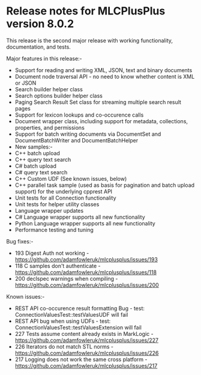 # Release notes for MLCPlusPlus version 8.0.2

This release is the second major release with working functionality, documentation, and tests.

Major features in this release:-
- Support for reading and writing XML, JSON, text and binary documents
- Document node traversal API - no need to know whether content is XML or JSON
- Search builder helper class
- Search options builder helper class
- Paging Search Result Set class for streaming multiple search result pages
- Support for lexicon lookups and co-occurence calls
- Document wrapper class, including support for metadata, collections, properties, and permissions
- Support for batch writing documents via DocumentSet and DocumentBatchWriter and DocumentBatchHelper
- New samples:-
 - C++ batch upload
 - C++ query text search
 - C# batch upload
 - C# query text search
 - C++ Custom UDF (See known issues, below)
 - C++ parallel task sample (used as basis for pagination and batch upload support) for the underlying cpprest API
- Unit tests for all Connection functionality
- Unit tests for helper utility classes
- Language wrapper updates
 - C# Language wrapper supports all new functionality
 - Python Language wrapper supports all new functionality
- Performance testing and tuning

Bug fixes:-
 - 193 Digest Auth not working - https://github.com/adamfowleruk/mlcplusplus/issues/193
 - 118 C samples don't authenticate - https://github.com/adamfowleruk/mlcplusplus/issues/118
 - 200 declspec warnings when compiling - https://github.com/adamfowleruk/mlcplusplus/issues/200

Known issues:-
 - REST API co-occurence result formatting Bug - test: ConnectionValuesTest::testValuesUDF will fail
 - REST API bug when using UDFs - test: ConnectionValuesTest::testValuesExtension will fail
 - 227 Tests assume content already exists in MarkLogic - https://github.com/adamfowleruk/mlcplusplus/issues/227
 - 226 Iterators do not match STL norms - https://github.com/adamfowleruk/mlcplusplus/issues/226
 - 217 Logging does not work the same cross platform - https://github.com/adamfowleruk/mlcplusplus/issues/217

